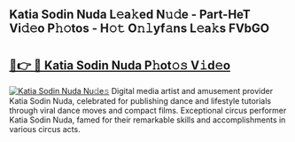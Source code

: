 ## Katia Sodin Nuda L𝚎a𝚔ed N𝚞𝚍e - Part-HeT Vi𝚍𝚎o P𝚑𝚘tos - H𝚘𝚝 O𝚗𝚕yf𝚊ns L𝚎a𝚔s FVbGO

# <h2><a href="http://kf8w3bg.oniu.top/?m=Katia+Sodin+Nuda">🔗👉 🔴 Katia Sodin Nuda P𝚑ot𝚘𝚜 V𝚒d𝚎o</a></h2>

[![Katia Sodin Nuda Nu𝚍e𝚜](https://i.imgur.com/0qMVB7G.gif)](http://kf8w3bg.oniu.top/?m=Katia+Sodin+Nuda)
Digital media artist and amusement provider Katia Sodin Nuda, celebrated for publishing dance and lifestyle tutorials through viral dance moves and compact films. Exceptional circus performer Katia Sodin Nuda, famed for their remarkable skills and accomplishments in various circus acts.  
